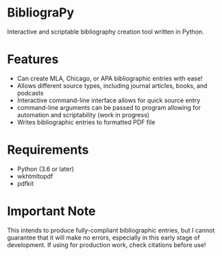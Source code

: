 # BibliograPy

Interactive and scriptable bibliography creation tool written in Python.

# Features

- Can create MLA, Chicago, or APA bibliographic entries with ease!
- Allows different source types, including journal articles, books, and podcasts
- Interactive command-line interface allows for quick source entry
- command-line arguments can be passed to program allowing for automation and scriptability (work in progress)
- Writes bibliographic entries to formatted PDF file

# Requirements

- Python (3.6 or later)
- wkhtmltopdf
- pdfkit

# Important Note

This intends to produce fully-compliant bibliographic entries, but I cannot guarantee that it will make no errors, especially in this early stage of development. If using for production work, check citations before use!
